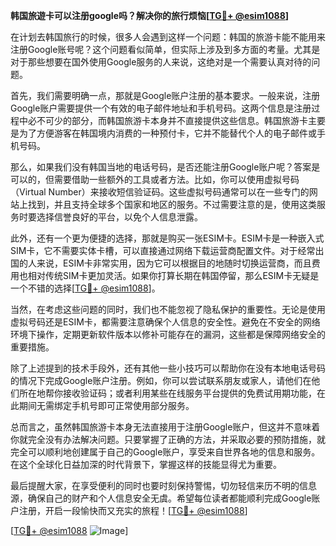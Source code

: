 **韩国旅遊卡可以注册google吗？解决你的旅行烦恼[[TG💪+ @esim1088](https://t.me/s/esim1088)]**

在计划去韩国旅行的时候，很多人会遇到这样一个问题：韩国的旅游卡能不能用来注册Google账号呢？这个问题看似简单，但实际上涉及到多方面的考量。尤其是对于那些想要在国外使用Google服务的人来说，这绝对是一个需要认真对待的问题。

首先，我们需要明确一点，那就是Google账户注册的基本要求。一般来说，注册Google账户需要提供一个有效的电子邮件地址和手机号码。这两个信息是注册过程中必不可少的部分，而韩国旅游卡本身并不直接提供这些信息。韩国旅游卡主要是为了方便游客在韩国境内消费的一种预付卡，它并不能替代个人的电子邮件或手机号码。

那么，如果我们没有韩国当地的电话号码，是否还能注册Google账户呢？答案是可以的，但需要借助一些额外的工具或者方法。比如，你可以使用虚拟号码（Virtual Number）来接收短信验证码。这些虚拟号码通常可以在一些专门的网站上找到，并且支持全球多个国家和地区的服务。不过需要注意的是，使用这类服务时要选择信誉良好的平台，以免个人信息泄露。

此外，还有一个更为便捷的选择，那就是购买一张ESIM卡。ESIM卡是一种嵌入式SIM卡，它不需要实体卡槽，可以直接通过网络下载运营商配置文件。对于经常出国的人来说，ESIM卡非常实用，因为它可以根据目的地随时切换运营商，而且费用也相对传统SIM卡更加灵活。如果你打算长期在韩国停留，那么ESIM卡无疑是一个不错的选择[[TG💪+ @esim1088](https://t.me/s/esim1088)]。

当然，在考虑这些问题的同时，我们也不能忽视了隐私保护的重要性。无论是使用虚拟号码还是ESIM卡，都需要注意确保个人信息的安全性。避免在不安全的网络环境下操作，定期更新软件版本以修补可能存在的漏洞，这些都是保障网络安全的重要措施。

除了上述提到的技术手段外，还有其他一些小技巧可以帮助你在没有本地电话号码的情况下完成Google账户注册。例如，你可以尝试联系朋友或家人，请他们在他们所在地帮你接收验证码；或者利用某些在线服务平台提供的免费试用期功能，在此期间无需绑定手机号即可正常使用部分服务。

总而言之，虽然韩国旅游卡本身无法直接用于注册Google账户，但这并不意味着你就完全没有办法解决问题。只要掌握了正确的方法，并采取必要的预防措施，就完全可以顺利地创建属于自己的Google账户，享受来自世界各地的信息和服务。在这个全球化日益加深的时代背景下，掌握这样的技能显得尤为重要。

最后提醒大家，在享受便利的同时也要时刻保持警惕，切勿轻信来历不明的信息源，确保自己的财产和个人信息安全无虞。希望每位读者都能顺利完成Google账户注册，开启一段愉快而又充实的旅程！[[TG💪+ @esim1088](https://t.me/s/esim1088)] 

[[TG💪+ @esim1088](https://t.me/s/esim1088) ![Image](https://i.postimg.cc/4NQfJmqS/Snipaste-2025-05-13-00-14-12.png)]